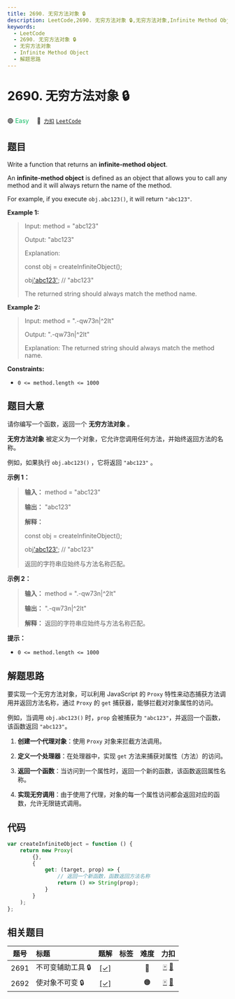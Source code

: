 ```yaml
---
title: 2690. 无穷方法对象 🔒
description: LeetCode,2690. 无穷方法对象 🔒,无穷方法对象,Infinite Method Object,解题思路
keywords:
  - LeetCode
  - 2690. 无穷方法对象 🔒
  - 无穷方法对象
  - Infinite Method Object
  - 解题思路
---
```


# 2690. 无穷方法对象 🔒

🟢 <font color=#15bd66>Easy</font>&emsp; 🔗&ensp;[`力扣`](https://leetcode.cn/problems/infinite-method-object) [`LeetCode`](https://leetcode.com/problems/infinite-method-object)

## 题目

Write a function that returns an **infinite-method object**.

An **infinite-method object** is defined as an object that allows you to
call any method and it will always return the name of the method.

For example, if you execute `obj.abc123()`, it will return `"abc123"`.

**Example 1:**

> Input: method = "abc123"
>
> Output: "abc123"
>
> Explanation:
>
> const obj = createInfiniteObject();
>
> obj['abc123'](); // "abc123"
>
> The returned string should always match the method name.

**Example 2:**

> Input: method = ".-qw73n|^2It"
>
> Output: ".-qw73n|^2It"
>
> Explanation: The returned string should always match the method name.

**Constraints:**

- `0 <= method.length <= 1000`

## 题目大意

请你编写一个函数，返回一个 **无穷方法对象** 。

**无穷方法对象** 被定义为一个对象，它允许您调用任何方法，并始终返回方法的名称。

例如，如果执行 `obj.abc123()` ，它将返回 `"abc123"` 。

**示例 1：**

> **输入：** method = "abc123"
>
> **输出：** "abc123"
>
> **解释：**
>
> const obj = createInfiniteObject();
>
> obj['abc123'](); // "abc123"
>
> 返回的字符串应始终与方法名称匹配。

**示例 2：**

> **输入：** method = ".-qw73n|^2It"
>
> **输出：** ".-qw73n|^2It"
>
> **解释：** 返回的字符串应始终与方法名称匹配。

**提示：**

- `0 <= method.length <= 1000`

## 解题思路

要实现一个无穷方法对象，可以利用 JavaScript 的 `Proxy` 特性来动态捕获方法调用并返回方法名称，通过 `Proxy` 的 `get` 捕获器，能够拦截对对象属性的访问。

例如，当调用 `obj.abc123()` 时，`prop` 会被捕获为 `"abc123"`，并返回一个函数，该函数返回 `"abc123"`。

1. **创建一个代理对象**：使用 `Proxy` 对象来拦截方法调用。

2. **定义一个处理器**：在处理器中，实现 `get` 方法来捕获对属性（方法）的访问。

3. **返回一个函数**：当访问到一个属性时，返回一个新的函数，该函数返回属性名称。

4. **实现无穷调用**：由于使用了代理，对象的每一个属性访问都会返回对应的函数，允许无限链式调用。

## 代码

```javascript
var createInfiniteObject = function () {
	return new Proxy(
		{},
		{
			get: (target, prop) => {
				// 返回一个新函数，函数返回方法名称
				return () => String(prop);
			}
		}
	);
};
```

## 相关题目

<!-- prettier-ignore -->
| 题号 | 标题 | 题解 | 标签 | 难度 | 力扣 |
| :------: | :------ | :------: | :------ | :------: | :------: |
| 2691 | 不可变辅助工具 🔒 | [[✓]](/problem/2691.md) |  | 🔴 | [🀄️](https://leetcode.cn/problems/immutability-helper) [🔗](https://leetcode.com/problems/immutability-helper) |
| 2692 | 使对象不可变 🔒 | [[✓]](/problem/2692.md) |  | 🟠 | [🀄️](https://leetcode.cn/problems/make-object-immutable) [🔗](https://leetcode.com/problems/make-object-immutable) |